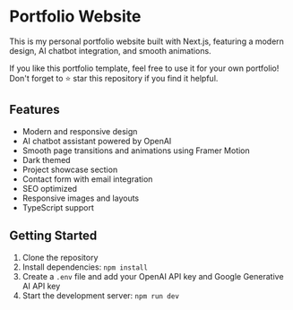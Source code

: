 # Portfolio Website

This is my personal portfolio website built with Next.js, featuring a modern design, AI chatbot integration, and smooth animations.

If you like this portfolio template, feel free to use it for your own portfolio! Don't forget to ⭐ star this repository if you find it helpful.

## Features

-   Modern and responsive design
-   AI chatbot assistant powered by OpenAI
-   Smooth page transitions and animations using Framer Motion
-   Dark themed
-   Project showcase section
-   Contact form with email integration
-   SEO optimized
-   Responsive images and layouts
-   TypeScript support

## Getting Started

1. Clone the repository
2. Install dependencies: `npm install`
3. Create a `.env` file and add your OpenAI API key and Google Generative AI API key
4. Start the development server: `npm run dev`
